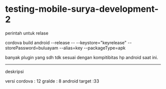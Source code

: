 # testing-mobile-surya-development-2


perintah untuk relase

cordova build android --release -- --keystore="keyrelease" --storePassword=buluayam --alias=key --packageType=apk

banyak plugin yang sdh tdk sesuai dengan kompitibitas hp android saat ini.

-----------------------------------
deskripsi 

versi cordova : 12
gralde : 8
android target :33
